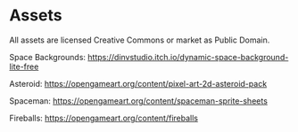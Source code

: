 # Assets

All assets are licensed Creative Commons or market as Public Domain.

Space Backgrounds: https://dinvstudio.itch.io/dynamic-space-background-lite-free

Asteroid: https://opengameart.org/content/pixel-art-2d-asteroid-pack

Spaceman: https://opengameart.org/content/spaceman-sprite-sheets

Fireballs: https://opengameart.org/content/fireballs
